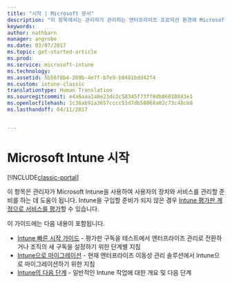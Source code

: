 ```yaml
---
title: "시작 | Microsoft 문서"
description: "이 항목에서는 관리자가 관리하는 엔터프라이즈 프로덕션 환경에 Microsoft Intune을 배포하는 데 필요하는 지침을 제공합니다."
keywords: 
author: nathbarn
manager: angrobe
ms.date: 03/07/2017
ms.topic: get-started-article
ms.prod: 
ms.service: microsoft-intune
ms.technology: 
ms.assetid: 5b56f8b4-269b-4e7f-b7e9-b0401bdd42f4
ms.custom: intune-classic
translationtype: Human Translation
ms.sourcegitcommit: e4a6aaa1a8e23dc2c58345f73ff8db86018843e1
ms.openlocfilehash: 1c36ab91a3657cccc51d7db58068a02c73c48cb8
ms.lasthandoff: 04/11/2017


---
```


# <a name="get-started-with-microsoft-intune"></a>Microsoft Intune 시작

[!INCLUDE[classic-portal](../includes/classic-portal.md)]

이 항목은 관리자가 Microsoft Intune을 사용하여 사용자의 장치와 서비스를 관리할 준비를 하는 데 도움이 됩니다. Intune을 구입할 준비가 되지 않은 경우 [Intune 평가판 계정으로 서비스를 평가](https://docs.microsoft.com/intune/understand-explore/get-started-with-a-30-day-trial-of-microsoft-intune)할 수 있습니다.

이 가이드에는 다음 내용이 포함됩니다.
- [Intune 빠른 시작 가이드](start-with-a-paid-subscription-to-microsoft-intune.md) - 평가판 구독을 테스트에서 엔터프라이즈 관리로 전환하거나 조직의 새 구독을 설정하기 위한 단계별 지침
- [Intune으로 마이그레이션](https://docs.microsoft.com/intune/plan-design/intune-mdm-migration-guide) - 현재 엔터프라이즈 이동성 관리 솔루션에서 Intune으로 마이그레이션하기 위한 지침
- [Intune의 다음 단계](prevent-company-data-leaks-from-Office-365-mobile-apps.md) - 일반적인 Intune 작업에 대한 개요 및 다음 단계

